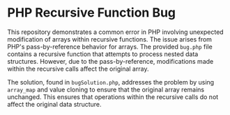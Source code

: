# PHP Recursive Function Bug

This repository demonstrates a common error in PHP involving unexpected modification of arrays within recursive functions. The issue arises from PHP's pass-by-reference behavior for arrays.  The provided `bug.php` file contains a recursive function that attempts to process nested data structures. However, due to the pass-by-reference, modifications made within the recursive calls affect the original array.

The solution, found in `bugSolution.php`, addresses the problem by using `array_map` and value cloning to ensure that the original array remains unchanged. This ensures that operations within the recursive calls do not affect the original data structure.